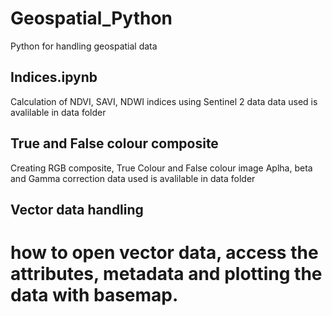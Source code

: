 # Geospatial_Python
Python for handling geospatial data

## Indices.ipynb
Calculation of NDVI, SAVI, NDWI indices using Sentinel 2 data
data used is avalilable in data folder

## True and False colour composite
Creating RGB composite, True Colour and False colour image
Aplha, beta and Gamma correction
data used is avalilable in data folder

## Vector data handling
# how to open vector data, access the attributes, metadata and plotting the data with basemap. 
